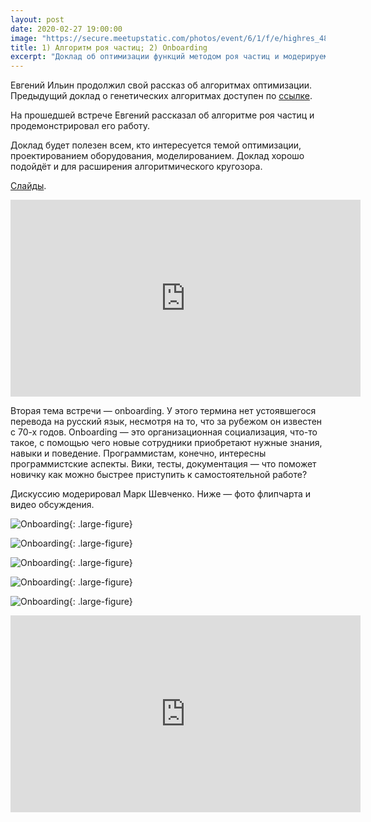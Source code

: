 ```yaml
---
layout: post
date: 2020-02-27 19:00:00
image: "https://secure.meetupstatic.com/photos/event/6/1/f/e/highres_489145086.jpeg"
title: 1) Алгоритм роя частиц; 2) Onboarding
excerpt: "Доклад об оптимизации функций методом роя частиц и модерируемая дискуссия на тему включения новичка в команду."
---
```


Евгений Ильин продолжил свой рассказ об алгоритмах оптимизации. Предыдущий доклад о генетических алгоритмах доступен по [ссылке](/2019/10/03/genetic-algorithms-and-technical-debt/).

На прошедшей встрече Евгений рассказал об алгоритме роя частиц и продемонстрировал его работу.

Доклад будет полезен всем, кто интересуется темой оптимизации, проектированием оборудования, моделированием. Доклад хорошо подойдёт и для расширения алгоритмического кругозора.

[Слайды](/downloads/particle-swarm.pdf).

<p class="video">
  <iframe width="560" height="315" src="https://www.youtube.com/embed/57YBBIwnkQU" frameborder="0" allow="accelerometer; autoplay; encrypted-media; gyroscope; picture-in-picture" allowfullscreen></iframe>
</p>

Вторая тема встречи — onboarding. У этого термина нет устоявшегося перевода на русский язык, несмотря на то, что за рубежом он известен с 70-х годов. Onboarding — это организационная социализация, что-то такое, с помощью чего новые сотрудники приобретают нужные знания, навыки и поведение. Программистам, конечно, интересны программистские аспекты. Вики, тесты, документация — что поможет новичку как можно быстрее приступить к самостоятельной работе?

Дискуссию модерировал Марк Шевченко. Ниже — фото флипчарта и видео обсуждения.

![Onboarding](https://secure.meetupstatic.com/photos/event/4/9/a/1/highres_489378849.jpeg){: .large-figure}

![Onboarding](https://secure.meetupstatic.com/photos/event/4/9/a/2/highres_489378850.jpeg){: .large-figure}

![Onboarding](https://secure.meetupstatic.com/photos/event/4/9/a/4/highres_489378852.jpeg){: .large-figure}

![Onboarding](https://secure.meetupstatic.com/photos/event/4/9/a/5/highres_489378853.jpeg){: .large-figure}

![Onboarding](https://secure.meetupstatic.com/photos/event/4/9/a/3/highres_489378851.jpeg){: .large-figure}

<p class="video">
  <iframe width="560" height="315" src="https://www.youtube.com/embed/3pQ3Spz4MVE" frameborder="0" allow="accelerometer; autoplay; encrypted-media; gyroscope; picture-in-picture" allowfullscreen></iframe>
</p>
